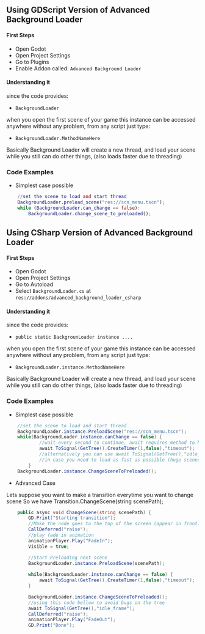 ## Using GDScript Version of Advanced Background Loader

#### First Steps

* Open Godot
* Open Project Settings
* Go to Plugins
* Enable Addon called: `Advanced Background Loader`

#### Understanding it

since the code provides:
* `BackgroundLoader`

when you open the first scene of your game this instance can be accessed anywhere
without any problem, from any script just type:
* `BackgroundLoader.MethodNameHere`

Basically Background Loader will create a new thread, and load your scene while you still can do other things, (also loads faster due to threading)

### Code Examples

* Simplest case possible

```gd
    //set the scene to load and start thread
    BackgroundLoader.preload_scene("res://scn_menu.tscn"); 
    while (BackgroundLoader.can_change == false):
        BackgroundLoader.change_scene_to_preloaded();
```

## Using CSharp Version of Advanced Background Loader

#### First Steps

* Open Godot
* Open Project Settings
* Go to Autoload
* Select `BackgroundLoader.cs` at `res://addons/advanced_background_loader_csharp`

#### Understanding it

since the code provides:
* `public static BackgrounLoader instance ....`

when you open the first scene of your game this instance can be accessed anywhere
without any problem, from any script just type:
* `BackgroundLoader.instance.MethodNameHere`

Basically Background Loader will create a new thread, and load your scene while you still can do other things, (also loads faster due to threading)

### Code Examples

* Simplest case possible

```csharp
    //set the scene to load and start thread
    BackgroundLoader.instance.PreloadScene("res://scn_menu.tscn"); 
    while(BackgroundLoader.instance.canChange == false) {
            //wait every second to continue, await requires method to have async
            await ToSignal(GetTree().CreateTimer(1,false),"timeout"); 
            //alternatively you can use await ToSignal(GetTree(),"idle_frame")
            //in case you need to load as fast as possible (huge scenes)
        }
    BackgroundLoader.instance.ChangeSceneToPreloaded();
```

* Advanced Case

Lets suppose you want to make a transition everytime you want to change scene
So we have Transition.ChangeScene(string scenePath);

```csharp
    public async void ChangeScene(string scenePath) {
        GD.Print("Starting transition");
        //Make the node goes to the top of the screen (appear in front)
        CallDeferred("raise"); 
        //play fade in animation
        animationPlayer.Play("FadeIn");
        Visible = true;

        //Start Preloading next scene
        BackgroundLoader.instance.PreloadScene(scenePath);
        
        while(BackgroundLoader.instance.canChange == false) {
            await ToSignal(GetTree().CreateTimer(1,false),"timeout");
        }

        BackgroundLoader.instance.ChangeSceneToPreloaded();
        //using this code bellow to avoid bugs on the tree
        await ToSignal(GetTree(),"idle_frame");
        CallDeferred("raise");
        animationPlayer.Play("FadeOut");
        GD.Print("Done");
```


